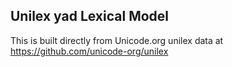 Unilex yad Lexical Model
----------------------

This is built directly from Unicode.org unilex data at
https://github.com/unicode-org/unilex
